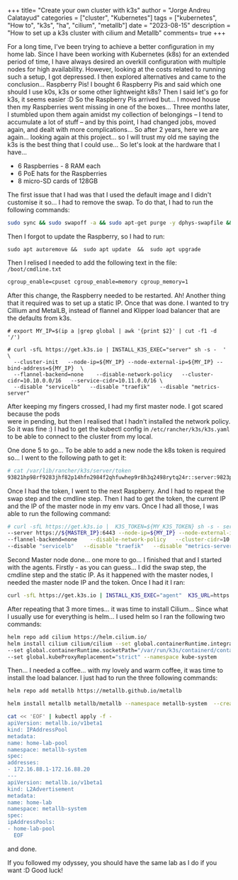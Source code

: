 +++
title= "Create your own cluster with k3s"
author = "Jorge Andreu Calatayud"
categories = ["cluster", "Kubernetes"]
tags = ["kubernetes", "How to", "k3s", "ha", "cilium", "metallb"]
date = "2023-08-15"
description = "How to set up a k3s cluster with cilium and Metallb"
comments= true
+++

For a long time, I've been trying to achieve a better configuration in my home lab. 
Since I have been working with Kubernetes (k8s) for an extended period of time, 
I have always desired an overkill configuration with multiple nodes for high availability. 
However, looking at the costs related to running such a setup, I got depressed.
I then explored alternatives and came to the conclusion... Raspberry Pis!
I bought 6 Raspberry Pis and said which one should I use k0s, k3s or some other lightweight k8s?
Then I said let's go for k3s, it seems easier :D So the Raspberry Pis arrived but...
I moved house then my Raspberries went missing in one of the boxes...
Three months later, I stumbled upon them again amidst my collection of belongings – 
I tend to accumulate a lot of stuff – and by this point, I had changed jobs, moved again, 
and dealt with more complications...
So after 2 years, here we are again... looking again at this project... so I will trust my old me 
saying the k3s is the best thing that I could use... So let's look at the hardware that I have...

- 6 Raspberries - 8 RAM each
- 6 PoE hats for the Raspberries
- 8 micro-SD cards of 128GB

The first issue that I had was that I used the default image and I didn't customise it so... 
I had to remove the swap. To do that, I had to run the following commands:

```bash
sudo sync && sudo swapoff -a && sudo apt-get purge -y dphys-swapfile && sudo rm /var/swap && sudo sync
```

Then I forgot to update the Raspberry, so I had to run:

```
sudo apt autoremove &&  sudo apt update  &&  sudo apt upgrade 
```

Then I relised I needed to add the following text in the file: `/boot/cmdline.txt`
```txt
cgroup_enable=cpuset cgroup_enable=memory cgroup_memory=1 
```
After this change, the Raspberry needed to be restarted. Ah! Another thing that 
it required was to set up a static IP.
Once that was done. I wanted to try Cillium and MetalLB, instead of flannel and Klipper 
load balancer that are the defaults from k3s.

```shell
# export MY_IP=$(ip a |grep global | awk '{print $2}' | cut -f1 -d '/')

# curl -sfL https://get.k3s.io | INSTALL_K3S_EXEC="server" sh -s -  ' \
  --cluster-init   --node-ip=${MY_IP} --node-external-ip=${MY_IP} --bind-address=${MY_IP}  \
  --flannel-backend=none    --disable-network-policy   --cluster-cidr=10.10.0.0/16   --service-cidr=10.11.0.0/16 \
  --disable "servicelb"   --disable "traefik"   --disable "metrics-server"
```

After keeping my fingers crossed, I had my first master node. I got scared because the pods  
were in pending, but then I realised that I hadn't installed the network policy. So it was fine :)
I had to get the kubectl config in `/etc/rancher/k3s/k3s.yaml` to be able to connect to the cluster from my local.

One done 5 to go... To be able to add a new node the k8s token is required so... 
I went to the following path to get it:

```bash
# cat /var/lib/rancher/k3s/server/token
93821hp98rf9283jhf82p14hfn2984f2qhfuwhep9r8h3q2498rytq24r::server:9823p54uy19823rj248994fj0429fj
```
Once I had the token, I went to the next Raspberry. And I had to repeat the swap step and 
the cmdline step. Then I had to get the token, the current IP and the IP of the master node 
in my env vars. Once I had all those, I was able to run the following command:   
```bash
# curl -sfL https://get.k3s.io |  K3S_TOKEN=${MY_K3S_TOKEN} sh -s - server \
--server https://${MASTER_IP}:6443 --node-ip=${MY_IP} --node-external-ip=${MY_IP} --bind-address=${MY_IP}  \
--flannel-backend=none    --disable-network-policy   --cluster-cidr=10.10.0.0/16   --service-cidr=10.11.0.0/16 \
--disable "servicelb"   --disable "traefik"   --disable "metrics-server"
```
Second Master node done... one more to go... I finished that and I started with the agents.
Firstly - as you can guess... I did the swap step, the cmdline step and the static IP. 
As it happened with the master nodes, I needed the master node IP and the token. Once I had it I ran:

```bash
curl -sfL https://get.k3s.io | INSTALL_K3S_EXEC="agent"  K3S_URL=https://${MASTER_IP}:6443 K3S_TOKEN=${MY_K3S_TOKEN}  sh -
```

After repeating that 3 more times... it was time to install Cilium... 
Since what I usually use for everything is helm... 
I used helm so I ran the following two commands:
```bash
helm repo add cilium https://helm.cilium.io/
helm install cilium cilium/cilium --set global.containerRuntime.integration="containerd" \
--set global.containerRuntime.socketPath="/var/run/k3s/containerd/containerd.sock" \
--set global.kubeProxyReplacement="strict" --namespace kube-system
```
Then... I needed a coffee... with my lovely and warm coffee, it was time to install the load balancer.
I just had to run the three following commands:  
```bash
helm repo add metallb https://metallb.github.io/metallb

helm install metallb metallb/metallb --namespace metallb-system  --create-namespace

cat << 'EOF' | kubectl apply -f -
apiVersion: metallb.io/v1beta1
kind: IPAddressPool
metadata:
name: home-lab-pool
namespace: metallb-system
spec:
addresses:
- 172.16.88.1-172.16.88.20
---
apiVersion: metallb.io/v1beta1
kind: L2Advertisement
metadata:
name: home-lab
namespace: metallb-system
spec:
ipAddressPools:
- home-lab-pool
  EOF
```

and done.

If you followed my odyssey, you should have the same lab as I do if you want :D Good luck! 